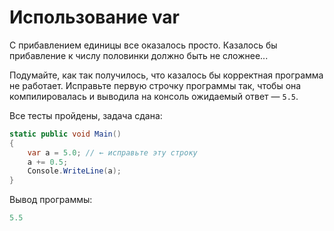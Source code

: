 # Использование var

С прибавлением единицы все оказалось просто. Казалось бы прибавление к числу половинки должно быть не сложнее...

Подумайте, как так получилось, что казалось бы корректная программа не работает. Исправьте первую строчку программы так, чтобы она компилировалась и выводила на консоль ожидаемый ответ — `5.5`.

Все тесты пройдены, задача сдана:
```cs
static public void Main()
{
    var a = 5.0; // ← исправьте эту строку
    a += 0.5;
    Console.WriteLine(a);
}
```

Вывод программы:
```cs
5.5
```
